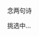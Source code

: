 <div class="poem-wrap">
  <div class="poem-border poem-left"></div>
  <div class="poem-border poem-right"></div>
    <h>念两句诗</h>
    <p id="poem">挑选中...</p>
    <p id="info">
  <script src="https://sdk.jinrishici.com/v2/browser/jinrishici.js" charset="utf-8"></script>
  <script type="text/javascript">
    jinrishici.load(function(result) {
      poem.innerHTML = result.data.content;
      info.innerHTML = '【' + result.data.origin.dynasty + '】' + result.data.origin.author + '《' + result.data.origin.title + '》';
      document.getElementById("poem").value;
      document.getElementById("info").value;  
  });
  </script>
</div>